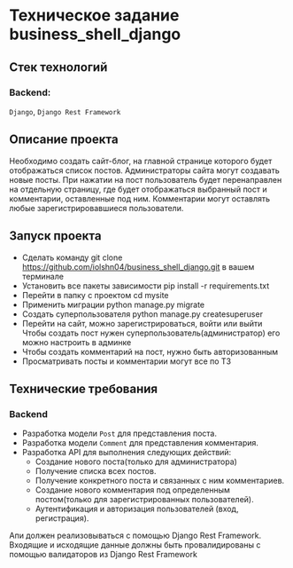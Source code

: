 # Техническое задание business_shell_django

## Стек технологий
### Backend:
`Django`, `Django Rest Framework`


## Описание проекта
Необходимо создать сайт-блог, на главной странице которого будет отображаться список постов. 
Администраторы сайта могут создавать новые посты.
При нажатии на пост пользователь будет перенаправлен на отдельную страницу, где будет отображаться 
выбранный пост и комментарии, оставленные под ним. Комментарии могут оставлять любые зарегистрировавшиеся пользователи.

## Запуск проекта
- Сделать команду git clone https://github.com/iolshn04/business_shell_django.git в вашем терминале
- Установить все пакеты зависимости pip install -r requirements.txt
- Перейти в папку с проектом cd mysite
- Применить миграции python manage.py migrate
- Создать суперпользователя python manage.py createsuperuser
- Перейти на сайт, можно зарегистрироваться, войти или выйти
Чтобы создать пост нужен суперпользователь(администратор) его можно настроить в админке
- Чтобы создать комментарий на пост, нужно быть авторизованным
- Просматривать посты и комментарии могут все по ТЗ

## Технические требования

### Backend
- Разработка модели `Post` для представления поста.
- Разработка модели `Comment` для представления комментария.
- Разработка API для выполнения следующих действий:
  - Создание нового поста(только для администратора)
  - Получение списка всех постов.
  - Получение конкретного поста и связанных с ним комментариев.
  - Создание нового комментария под определенным постом(только для зарегистрированных пользователей).
  - Аутентификация и авторизация пользователей (вход, регистрация).

Апи должен реализовываться с помощью Django Rest Framework. 
Входящие и исходящие данные должны быть провалидированы 
с помощью валидаторов из Django Rest Framework


